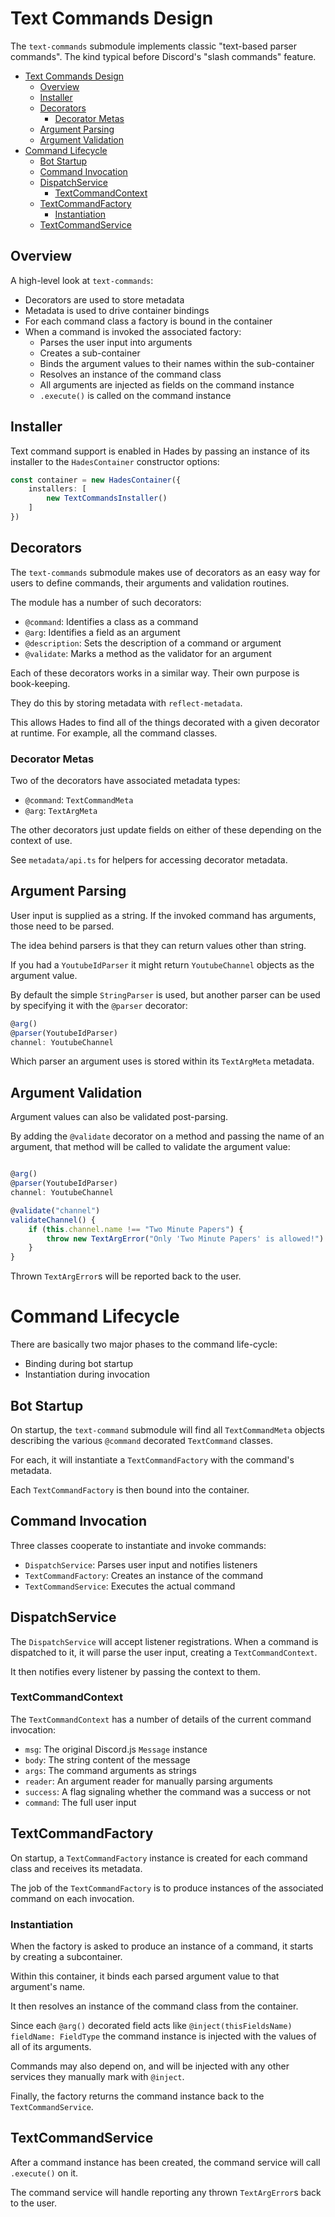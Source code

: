 # Text Commands Design

The `text-commands` submodule implements classic "text-based parser commands". The kind typical before Discord's "slash commands" feature.

- [Text Commands Design](#text-commands-design)
  - [Overview](#overview)
  - [Installer](#installer)
  - [Decorators](#decorators)
    - [Decorator Metas](#decorator-metas)
  - [Argument Parsing](#argument-parsing)
  - [Argument Validation](#argument-validation)
- [Command Lifecycle](#command-lifecycle)
  - [Bot Startup](#bot-startup)
  - [Command Invocation](#command-invocation)
  - [DispatchService](#dispatchservice)
    - [TextCommandContext](#textcommandcontext)
  - [TextCommandFactory](#textcommandfactory)
    - [Instantiation](#instantiation)
  - [TextCommandService](#textcommandservice)

## Overview

A high-level look at `text-commands`:

- Decorators are used to store metadata
- Metadata is used to drive container bindings
- For each command class a factory is bound in the container
- When a command is invoked the associated factory:
  - Parses the user input into arguments
  - Creates a sub-container
  - Binds the argument values to their names within the sub-container
  - Resolves an instance of the command class
  - All arguments are injected as fields on the command instance
  - `.execute()` is called on the command instance


## Installer

Text command support is enabled in Hades by passing an instance of its installer to the `HadesContainer` constructor options:

```ts
const container = new HadesContainer({
    installers: [
        new TextCommandsInstaller()
    ]
})
```

## Decorators

The `text-commands` submodule makes use of decorators as an easy way for users to define commands, their arguments and validation routines.

The module has a number of such decorators:

- `@command`: Identifies a class as a command
- `@arg`: Identifies a field as an argument
- `@description`: Sets the description of a command or argument
- `@validate`: Marks a method as the validator for an argument

Each of these decorators works in a similar way. Their own purpose is book-keeping.

They do this by storing metadata with `reflect-metadata`.

This allows Hades to find all of the things decorated with a given decorator at runtime. For example, all the command classes.

### Decorator Metas

Two of the decorators have associated metadata types:

- `@command`: `TextCommandMeta`
- `@arg`: `TextArgMeta`

The other decorators just update fields on either of these depending on the context of use.

See `metadata/api.ts` for helpers for accessing decorator metadata.

## Argument Parsing

User input is supplied as a string. If the invoked command has arguments, those need to be parsed. 

The idea behind parsers is that they can return values other than string. 

If you had a `YoutubeIdParser` it might return `YoutubeChannel` objects as the argument value.

By default the simple `StringParser` is used, but another parser can be used by specifying it with the `@parser` decorator:

```ts
@arg()
@parser(YoutubeIdParser)
channel: YoutubeChannel
```

Which parser an argument uses is stored within its `TextArgMeta` metadata.

## Argument Validation

Argument values can also be validated post-parsing.

By adding the `@validate` decorator on a method and passing the name of an argument, that method will be called to validate the argument value:

```ts

@arg()
@parser(YoutubeIdParser)
channel: YoutubeChannel

@validate("channel")
validateChannel() {
    if (this.channel.name !== "Two Minute Papers") {
        throw new TextArgError("Only 'Two Minute Papers' is allowed!")
    }
}
```

Thrown `TextArgError`s will be reported back to the user.


# Command Lifecycle

There are basically two major phases to the command life-cycle:

- Binding during bot startup
- Instantiation during invocation


## Bot Startup

On startup, the `text-command` submodule will find all `TextCommandMeta` objects describing the various `@command` decorated `TextCommand` classes.

For each, it will instantiate a `TextCommandFactory` with the command's metadata.

Each `TextCommandFactory` is then bound into the container.

## Command Invocation

Three classes cooperate to instantiate and invoke commands:

- `DispatchService`: Parses user input and notifies listeners
- `TextCommandFactory`: Creates an instance of the command
- `TextCommandService`: Executes the actual command

## DispatchService

The `DispatchService` will accept listener registrations. When a command is dispatched to it, it will parse the user input, creating a `TextCommandContext`.

It then notifies every listener by passing the context to them.

### TextCommandContext

The `TextCommandContext` has a number of details of the current command invocation:

- `msg`: The original Discord.js `Message` instance
- `body`: The string content of the message
- `args`: The command arguments as strings
- `reader`: An argument reader for manually parsing arguments
- `success`: A flag signaling whether the command was a success or not
- `command`: The full user input

## TextCommandFactory

On startup, a `TextCommandFactory` instance is created for each command class and receives its metadata.

The job of the `TextCommandFactory` is to produce instances of the associated command on each invocation.

### Instantiation

When the factory is asked to produce an instance of a command, it starts by creating a subcontainer.

Within this container, it binds each parsed argument value to that argument's name.

It then resolves an instance of the command class from the container.

Since each `@arg()` decorated field acts like `@inject(thisFieldsName) fieldName: FieldType` the command instance is injected with the values of all of its arguments.

Commands may also depend on, and will be injected with any other services they manually mark with `@inject`.

Finally, the factory returns the command instance back to the `TextCommandService`.

## TextCommandService

After a command instance has been created, the command service will call `.execute()` on it.

The command service will handle reporting any thrown `TextArgError`s back to the user.

